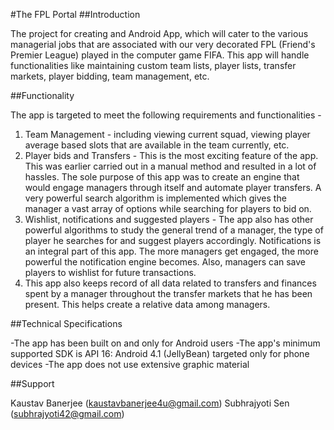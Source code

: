 #The FPL Portal
##Introduction

The project for creating and Android App, which will cater to the various managerial jobs that are associated with our very decorated FPL (Friend's Premier League) played in the computer game FIFA. This app will handle functionalities like maintaining custom team lists, player lists, transfer markets, player bidding, team management, etc.

##Functionality

The app is targeted to meet the following requirements and functionalities -

1. Team Management - including viewing current squad, viewing player average based slots that are available in the team currently, etc.
2. Player bids and Transfers - This is the most exciting feature of the app. This was earlier carried out in a manual method and resulted in a lot of hassles. The sole purpose of this app was to create an engine that would engage managers through itself and automate player transfers. A very powerful search algorithm is implemented which gives the manager a vast array of options while searching for players to bid on.
3. Wishlist, notifications and suggested players - The app also has other powerful algorithms to study the general trend of a manager, the type of player he searches for and suggest players accordingly. Notifications is an integral part of this app. The more managers get engaged, the more powerful the notification engine becomes. Also, managers can save players to wishlist for future transactions.
4. This app also keeps record of all data related to transfers and finances spent by a manager throughout the transfer markets that he has been present. This helps create a relative data among managers.

##Technical Specifications

-The app has been built on and only for Android users
-The app's minimum supported SDK is API 16: Android 4.1 (JellyBean) targeted only for phone devices
-The app does not use extensive graphic material


##Support

Kaustav Banerjee (kaustavbanerjee4u@gmail.com) Subhrajyoti Sen (subhrajyoti42@gmail.com)
